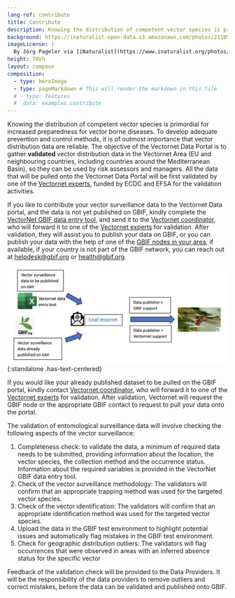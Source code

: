 ```yaml
---
lang-ref: contribute
title: Contribute
description: Knowing the distribution of competent vector species is primordial for increased preparedness for vector borne diseases.
background: https://inaturalist-open-data.s3.amazonaws.com/photos/211057756/original.jpeg
imageLicense: |
  By Jörg Pageler via [iNaturalist](https://www.inaturalist.org/photos/211057756) CC-BY-NC 4.0
height: 70vh
layout: compose
composition:
  - type: heroImage
  - type: pageMarkdown # This will render the markdown in this file
  # - type: features
  #  data: examples.contribute
---
```


Knowing the distribution of competent vector species is primordial for increased preparedness for vector borne diseases. To develop adequate prevention and control methods, it is of outmost importance that vector distribution data are reliable. The objective of the Vectornet Data Portal is to gather **validated** vector distribution data in the Vectornet Area (EU and neighbouring countries, including countries around the Mediterranean Basin), so they can be used by risk assessors and managers. All the data that will be pulled onto the Vectornet Data Portal will be first validated by one of the [Vectornet experts](/about#vectornet-experts), funded by ECDC and EFSA for the validation activities.

If you like to contribute your vector surveillance data to the Vectornet Data portal, and the data is not yet published on GBIF, kindly complete the [VectorNet GBIF data entry tool](/link-should-go-here), and send it to the [Vectornet coordinator](/link-should-go-here), who will forward it to one of the [Vectornet experts](/about#vectornet-experts) for validation. After validation, they will assist you to publish your data on GBIF, or you can publish your data with the help of one of the [GBIF nodes in your area](/link-should-go-here), if available, if your country is not part of the GBIF network, you can reach out at [helpdesk@gbif.org](mailto:helpdesk@gbif.org) or [health@gbif.org](mailto:health@gbif.org).

![some figure text](/assets/images/vn2.png){:standalone .has-text-centered}

If you would like your already published dataset to be pulled on the GBIF portal, kindly contact [Vectornet coordinator](/link-should-go-here), who will forward it to one of the [Vectornet experts](/link-should-go-here) for validation. After validation, Vectornet will request the GBIF node or the appropriate GBIF contact to request to pull your data onto the portal.

The validation of entomological surveillance data will involve checking the following aspects of the vector surveillance:
1. Completeness check: to validate the data, a minimum of required data needs to be submitted, providing information about the location, the vector species, the collection method and the occurrence status. Information about the required variables is provided in the VectorNet GBIF data entry tool. 
2.	Check of the vector surveillance methodology:  The validators will confirm that an appropriate trapping method was used for the targeted vector species. 
3.	Check of the vector identification:  The validators will confirm that an appropriate identification method was used for the targeted vector species.
4.	Upload the data in the GBIF test environment to highlight potential issues and automatically flag mistakes in the GBIF test environment.
5.	Check for geographic distribution outliers: The validators will flag occurrences that were observed in areas with an inferred absence status for the specific vector

Feedback of the validation check will be provided to the Data Providers. It will be the responsibility of the data providers to remove outliers and correct mistakes, before the data can be validated and published onto GBIF.
